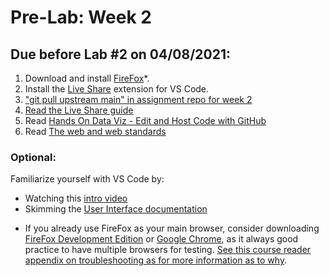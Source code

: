 # Pre-Lab: Week 2
## Due before Lab #2 on 04/08/2021:

1. Download and install [FireFox](https://www.mozilla.org/en-US/firefox/new/)*.
2. Install the [Live Share](https://marketplace.visualstudio.com/items?itemName=MS-vsliveshare.vsliveshare) extension for VS Code.
3. ["git pull upstream main" in assignment repo for week 2](../../Guides/git_fetch_remote_upstream.md)
4. [Read the Live Share guide](../../Guides/live_share.md)
5. Read [Hands On Data Viz - Edit and Host Code with GitHub](https://handsondataviz.org/github.html)
6. Read [The web and web standards](https://developer.mozilla.org/en-US/docs/Learn/Getting_started_with_the_web/The_web_and_web_standards)

### Optional: 
Familiarize yourself with VS Code by:
- Watching this [intro video](https://www.youtube.com/watch?v=S320N3sxinE)
- Skimming the [User Interface documentation](https://code.visualstudio.com/docs/getstarted/userinterface)


* If you already use FireFox as your main browser, consider downloading [FireFox Development Edition](https://www.mozilla.org/en-US/firefox/developer/) or [Google Chrome](https://www.google.com/chrome/index.html), as it always good practice to have multiple browsers for testing. [See this course reader appendix on troubleshooting as for more information as to why](https://handsondataviz.org/fix-browser.html).